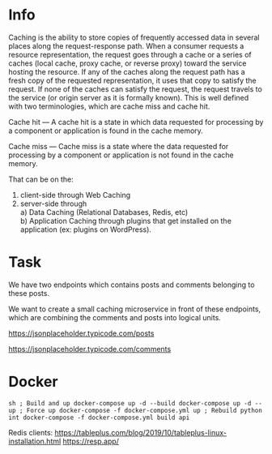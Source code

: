 # Info
Caching is the ability to store copies of frequently accessed data in several places along the request-response path. When a consumer requests a resource representation, the request goes through a cache or a series of caches (local cache, proxy cache, or reverse proxy) toward the service hosting the resource. If any of the caches along the request path has a fresh copy of the requested representation, it uses that copy to satisfy the request. If none of the caches can satisfy the request, the request travels to the service (or origin server as it is formally known). This is well defined with two terminologies, which are cache miss and cache hit.

Cache hit — A cache hit is a state in which data requested for processing by a component or application is found in the cache memory.

Cache miss — Cache miss is a state where the data requested for processing by a component or application is not found in the cache memory.

That can be on the:
1) client-side through Web Caching
2) server-side through\
a) Data Caching (Relational Databases, Redis, etc)\
b) Application Caching through plugins that get installed on the application (ex: plugins on WordPress).


# Task
We have two endpoints which contains posts and comments belonging to these posts.

We want to create a small caching microservice in front of these endpoints, which are combining the comments and posts into logical units.

https://jsonplaceholder.typicode.com/posts

https://jsonplaceholder.typicode.com/comments


# Docker
``sh
; Build and up
docker-compose up -d --build
docker-compose up -d --up
; Force up
docker-compose -f docker-compose.yml up
; Rebuild python int
docker-compose -f docker-compose.yml build api 
``

Redis clients:
https://tableplus.com/blog/2019/10/tableplus-linux-installation.html
https://resp.app/